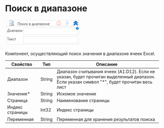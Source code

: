 # Поиск в диапазоне

![](<../../../.gitbook/assets/image (574).png>)

Компонент, осуществляющий поиск значения в диапазоне ячеек Excel.

| Свойство        | Тип    | Описание                                                                                                                                  |
| --------------- | ------ | ----------------------------------------------------------------------------------------------------------------------------------------- |
| Диапазон        | String | Диапазон считывания ячеек (A1:D12). Если не указан, будет прочитан выделенный диапазон. Если указан символ "\*", будет прочитан весь лист |
| Значение\*      | String | Искомое значение                                                                                                                          |
| Страница        | String | Наименование страницы                                                                                                                     |
| Индекс страницы | Int32  | Индекс страницы                                                                                                                           |
| Переменная      | String | Переменная для хранения результатов поиска                                                                                                |
